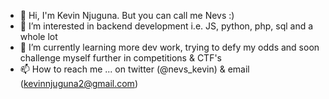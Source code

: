 - 👋 Hi, I'm Kevin Njuguna. But you can call me Nevs :)
- 👀 I’m interested in backend development i.e. JS, python, php, sql and a  whole lot
- 🌱 I’m currently learning more dev work, trying to defy my odds and soon challenge myself further in competitions & CTF's
- 📫 How to reach me ... on twitter (@nevs_kevin) & email (kevinnjuguna2@gmail.com)


